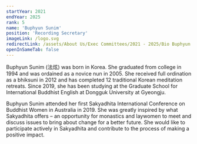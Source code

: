 ```yaml
---
startYear: 2021
endYear: 2025
rank: 5
name: 'Buphyun Sunim'
position: 'Recording Secretary'
imageLink: /logo.svg
redirectLink: /assets/About Us/Exec Committees/2021 - 2025/Bio Buphyun Sunim.pdf
openInSameTab: false
---
```


Buphyun Sunim (法炫) was born in Korea. She graduated from college in 1994 and was
ordained as a novice nun in 2005. She received full ordination as a bhiksuni in 2012 and has
completed 12 traditional Korean meditation retreats. Since 2019, she has been studying at the
Graduate School for International Buddhist English at Dongguk University at Gyeongju.

Buphyun Sunim attended her first Sakyadhita International Conference on Buddhist Women
in Australia in 2019. She was greatly inspired by what Sakyadhita offers – an opportunity for
monastics and laywomen to meet and discuss issues to bring about change for a better future.
She would like to participate actively in Sakyadhita and contribute to the process of making a
positive impact.
